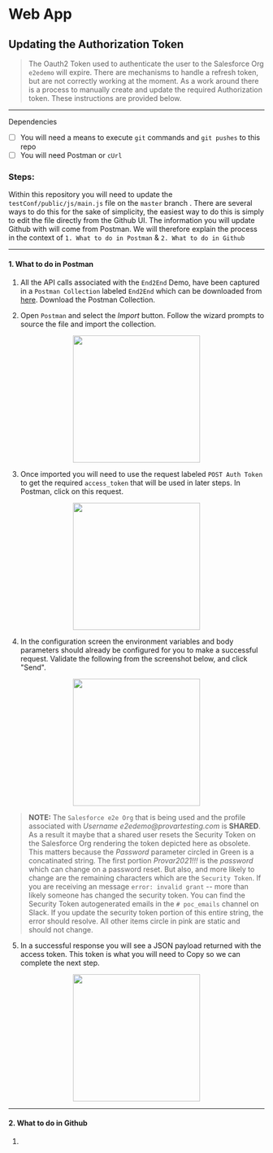 # Web App

## Updating the Authorization Token 

> The Oauth2 Token used to authenticate the user to the Salesforce Org `e2edemo` will expire. There are mechanisms to handle a refresh token, but are not correctly working at the moment. As a work around there is a process to manually create and update the required Authorization token. These instructions are provided below. 
-------

Dependencies 
- [ ] You will need a means to execute `git` commands and `git pushes` to this repo
- [ ] You will need Postman or `cUrl`

### Steps: 

Within this repository you will need to update the `testConf/public/js/main.js` file on the `master` branch . There are several ways to do this for the sake of simplicity, the easiest way to do this is simply to edit the file directly from the Github UI. The information you will update Github with will come from Postman. We will therefore explain the process in the context of `1. What to do in Postman` & `2. What to do in Github`

--------

#### 1. What to do in Postman

1. All the API calls associated with the `End2End` Demo, have been captured in a `Postman Collection` labeled `End2End` which can be downloaded from [here](https://drive.google.com/file/d/1R6dWAIBV-SXCQXxPB5GfAEDXGYDZHtk-/view?usp=sharing). Download the Postman Collection. 

2. Open `Postman` and select the _Import_ button. Follow the wizard prompts to source the file and import the collection. 

<p align="center"><img src="https://user-images.githubusercontent.com/8760590/135658352-54cd46d3-5258-4353-8976-b2febdd3444a.png" width="250"/></p>

3. Once imported you will need to use the request labeled `POST Auth Token` to get the required `access_token` that will be used in later steps. In Postman, click on this request. 

<p align="center"><img src="https://user-images.githubusercontent.com/8760590/135659047-fbc64eec-1075-4efd-985f-20b21a220567.png" width="250"/></p>

4. In the configuration screen the environment variables and body parameters should already be configured for you to make a successful request. Validate the following from the screenshot below, and click "Send".

<p align="center"><img src="https://user-images.githubusercontent.com/8760590/135659677-2323935a-2f3f-485e-8f3b-9e259d27fecb.png" width="250"/></p>

> __NOTE:__ The `Salesforce e2e Org` that is being used and the profile associated with _Username e2edemo@provartesting.com_ is __SHARED__. As a result it maybe that a shared user resets the Security Token on the Salesforce Org rendering the token depicted here as obsolete. This matters because the _Password_ parameter circled in Green is a concatinated string. The first portion _Provar2021!!!_ is the _password_ which can change on a password reset. But also, and more likely to change are the remaining characters which are the `Security Token`. If you are receiving an message `error: invalid grant` -- more than likely someone has changed the security token. You can find the Security Token autogenerated emails in the `# poc_emails` channel on Slack. If you update the security token portion of this entire string, the error should resolve. All other items circle in pink are static and should not change.

5. In a successful response you will see a JSON payload returned with the access token. This token is what you will need to Copy so we can complete the next step. 
<p align="center"><img src="https://user-images.githubusercontent.com/8760590/135661269-947b7eb8-781d-4156-a3fd-72f757cd2d4b.png" width="250"/></p>

----------

#### 2. What to do in Github

1. 